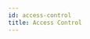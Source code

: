 ```yaml
---
id: access-control
title: Access Control
---
```


<!--
 Copyright IBM Corp. All Rights Reserved.

 SPDX-License-Identifier: CC-BY-4.0
 -->

